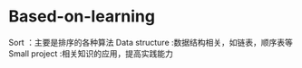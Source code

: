 # Based-on-learning
Sort ：主要是排序的各种算法
Data structure  :数据结构相关，如链表，顺序表等
Small project  :相关知识的应用，提高实践能力
